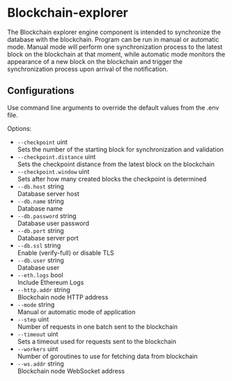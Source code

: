 
# Blockchain-explorer

The Blockchain explorer engine component is intended to synchronize the database with the blockchain. Program can be run in manual or automatic mode. Manual mode will perform one synchronization process to the latest block on the blockchain at that moment, while automatic mode monitors the appearance of a new block on the blockchain and trigger the synchronization process upon arrival of the notification.

## Configurations

Use command line arguments to override the default values from the .env file.

Options:
- `--checkpoint` uint <br>
        Sets the number of the starting block for synchronization and validation
- `--checkpoint.distance` uint <br>
        Sets the checkpoint distance from the latest block on the blockchain
- `--checkpoint.window` uint <br>
        Sets after how many created blocks the checkpoint is determined
- `--db.host` string <br>
        Database server host
- `--db.name` string <br>
        Database name
- `--db.password` string <br>
        Database user password
- `--db.port` string <br>
        Database server port
- `--db.ssl` string <br>
        Enable (verify-full) or disable TLS
- `--db.user` string <br>
        Database user
- `--eth.logs` bool <br>
        Include Ethereum Logs 
- `--http.addr` string <br>
        Blockchain node HTTP address
- `--mode` string <br>
        Manual or automatic mode of application
- `--step` uint <br>
        Number of requests in one batch sent to the blockchain
- `--timeout` uint <br>
        Sets a timeout used for requests sent to the blockchain
- `--workers` uint <br>
        Number of goroutines to use for fetching data from blockchain
- `--ws.addr` string <br>
        Blockchain node WebSocket address